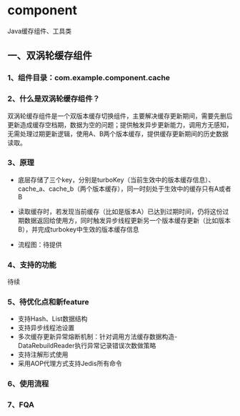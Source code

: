 # component
Java缓存组件、工具类

## 一、双涡轮缓存组件
### 1、组件目录：com.example.component.cache
### 2、什么是双涡轮缓存组件？
双涡轮缓存组件是一个双版本缓存切换组件，主要解决缓存更新期间，需要先删后更新造成缓存空档期，数据为空的问题；提供触发异步更新能力，调用方无感知，无需处理过期更新逻辑，使用A、B两个版本缓存，提供缓存更新期间的历史数据读取。
### 3、原理

- 底层存储了三个key，分别是turboKey（当前生效中的版本缓存信息）、cache_a、cache_b（两个版本缓存），同一时刻处于生效中的缓存只有A或者B

- 读取缓存时，若发现当前缓存（比如是版本A）已达到过期时间，仍将这份过期数据返回给使用方，同时触发异步线程更新另一个版本缓存更新（比如版本B），并完成turbokey中生效的版本缓存信息

- 流程图：待提供
### 4、支持的功能
待续
### 5、待优化点和新feature
- 支持Hash、List数据结构
- 支持异步线程池设置
- 多次缓存更新异常熔断机制：针对调用方法缓存数据构造-DataRebuildReader执行异常记录错误次数做策略
- 支持注解形式使用
- 采用AOP代理方式支持Jedis所有命令

### 6、使用流程

### 7、FQA
